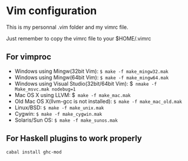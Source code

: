# Vim configuration

This is my personnal .vim folder and my vimrc file.

Just remember to copy the vimrc file to your $HOME/.vimrc

## For vimproc

- Windows using Mingw(32bit Vim): `$ make -f make_mingw32.mak`
- Windows using Mingw(64bit Vim): `$ make -f make_mingw64.mak`
- Windows using Visual Studio(32bit/64bit Vim): $` nmake -f Make_msvc.mak nodebug=1`
- Mac OS X using LLVM: $` make -f make_mac.mak`
- Old Mac OS X(llvm-gcc is not installed): `$ make -f make_mac_old.mak`
- Linux/BSD: `$ make -f make_unix.mak`
- Cygwin: `$ make -f make_cygwin.mak`
- Solaris/Sun OS: `$ make -f make_sunos.mak`

## For Haskell plugins to work properly

~~~
cabal install ghc-mod
~~~

